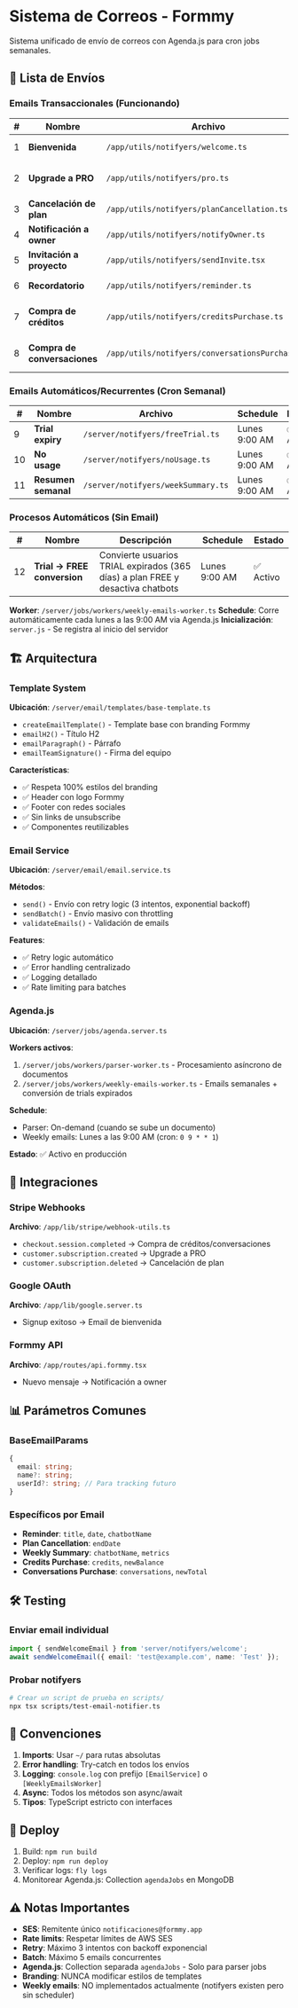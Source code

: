 # Sistema de Correos - Formmy

Sistema unificado de envío de correos con Agenda.js para cron jobs semanales.

## 📧 Lista de Envíos

### Emails Transaccionales (Funcionando)

| # | Nombre | Archivo | Trigger | Estado |
|---|--------|---------|---------|--------|
| 1 | **Bienvenida** | `/app/utils/notifyers/welcome.ts` | Google OAuth signup | ✅ Activo |
| 2 | **Upgrade a PRO** | `/app/utils/notifyers/pro.ts` | Webhook Stripe - Nueva suscripción | ✅ Activo |
| 3 | **Cancelación de plan** | `/app/utils/notifyers/planCancellation.ts` | Webhook Stripe - Cancelación | ✅ Activo |
| 4 | **Notificación a owner** | `/app/utils/notifyers/notifyOwner.ts` | Nuevo mensaje en formmy | ✅ Activo |
| 5 | **Invitación a proyecto** | `/app/utils/notifyers/sendInvite.tsx` | Invitar miembro | ✅ Activo |
| 6 | **Recordatorio** | `/app/utils/notifyers/reminder.ts` | Scheduler + ReminderService | ✅ Activo |
| 7 | **Compra de créditos** | `/app/utils/notifyers/creditsPurchase.ts` | Webhook Stripe - Checkout créditos | ✅ Activo |
| 8 | **Compra de conversaciones** | `/app/utils/notifyers/conversationsPurchase.ts` | Webhook Stripe - Checkout conversaciones | ✅ Activo |

### Emails Automáticos/Recurrentes (Cron Semanal)

| # | Nombre | Archivo | Schedule | Estado |
|---|--------|---------|----------|--------|
| 9 | **Trial expiry** | `/server/notifyers/freeTrial.ts` | Lunes 9:00 AM | ✅ Activo |
| 10 | **No usage** | `/server/notifyers/noUsage.ts` | Lunes 9:00 AM | ✅ Activo |
| 11 | **Resumen semanal** | `/server/notifyers/weekSummary.ts` | Lunes 9:00 AM | ✅ Activo |

### Procesos Automáticos (Sin Email)

| # | Nombre | Descripción | Schedule | Estado |
|---|--------|-------------|----------|--------|
| 12 | **Trial → FREE conversion** | Convierte usuarios TRIAL expirados (365 días) a plan FREE y desactiva chatbots | Lunes 9:00 AM | ✅ Activo |

**Worker**: `/server/jobs/workers/weekly-emails-worker.ts`
**Schedule**: Corre automáticamente cada lunes a las 9:00 AM via Agenda.js
**Inicialización**: `server.js` - Se registra al inicio del servidor

## 🏗️ Arquitectura

### Template System
**Ubicación**: `/server/email/templates/base-template.ts`

- `createEmailTemplate()` - Template base con branding Formmy
- `emailH2()` - Título H2
- `emailParagraph()` - Párrafo
- `emailTeamSignature()` - Firma del equipo

**Características**:
- ✅ Respeta 100% estilos del branding
- ✅ Header con logo Formmy
- ✅ Footer con redes sociales
- ✅ Sin links de unsubscribe
- ✅ Componentes reutilizables

### Email Service
**Ubicación**: `/server/email/email.service.ts`

**Métodos**:
- `send()` - Envío con retry logic (3 intentos, exponential backoff)
- `sendBatch()` - Envío masivo con throttling
- `validateEmails()` - Validación de emails

**Features**:
- ✅ Retry logic automático
- ✅ Error handling centralizado
- ✅ Logging detallado
- ✅ Rate limiting para batches

### Agenda.js
**Ubicación**: `/server/jobs/agenda.server.ts`

**Workers activos**:
1. `/server/jobs/workers/parser-worker.ts` - Procesamiento asíncrono de documentos
2. `/server/jobs/workers/weekly-emails-worker.ts` - Emails semanales + conversión de trials expirados

**Schedule**:
- Parser: On-demand (cuando se sube un documento)
- Weekly emails: Lunes a las 9:00 AM (cron: `0 9 * * 1`)

**Estado**: ✅ Activo en producción

## 🔌 Integraciones

### Stripe Webhooks
**Archivo**: `/app/lib/stripe/webhook-utils.ts`

- `checkout.session.completed` → Compra de créditos/conversaciones
- `customer.subscription.created` → Upgrade a PRO
- `customer.subscription.deleted` → Cancelación de plan

### Google OAuth
**Archivo**: `/app/lib/google.server.ts`

- Signup exitoso → Email de bienvenida

### Formmy API
**Archivo**: `/app/routes/api.formmy.tsx`

- Nuevo mensaje → Notificación a owner

## 📊 Parámetros Comunes

### BaseEmailParams
```typescript
{
  email: string;
  name?: string;
  userId?: string; // Para tracking futuro
}
```

### Específicos por Email
- **Reminder**: `title`, `date`, `chatbotName`
- **Plan Cancellation**: `endDate`
- **Weekly Summary**: `chatbotName`, `metrics`
- **Credits Purchase**: `credits`, `newBalance`
- **Conversations Purchase**: `conversations`, `newTotal`

## 🛠️ Testing

### Enviar email individual
```typescript
import { sendWelcomeEmail } from 'server/notifyers/welcome';
await sendWelcomeEmail({ email: 'test@example.com', name: 'Test' });
```

### Probar notifyers
```bash
# Crear un script de prueba en scripts/
npx tsx scripts/test-email-notifier.ts
```

## 📝 Convenciones

1. **Imports**: Usar `~/` para rutas absolutas
2. **Error handling**: Try-catch en todos los envíos
3. **Logging**: `console.log` con prefijo `[EmailService]` o `[WeeklyEmailsWorker]`
4. **Async**: Todos los métodos son async/await
5. **Tipos**: TypeScript estricto con interfaces

## 🚀 Deploy

1. Build: `npm run build`
2. Deploy: `npm run deploy`
3. Verificar logs: `fly logs`
4. Monitorear Agenda.js: Collection `agendaJobs` en MongoDB

## ⚠️ Notas Importantes

- **SES**: Remitente único `notificaciones@formmy.app`
- **Rate limits**: Respetar límites de AWS SES
- **Retry**: Máximo 3 intentos con backoff exponencial
- **Batch**: Máximo 5 emails concurrentes
- **Agenda.js**: Collection separada `agendaJobs` - Solo para parser jobs
- **Branding**: NUNCA modificar estilos de templates
- **Weekly emails**: NO implementados actualmente (notifyers existen pero sin scheduler)
